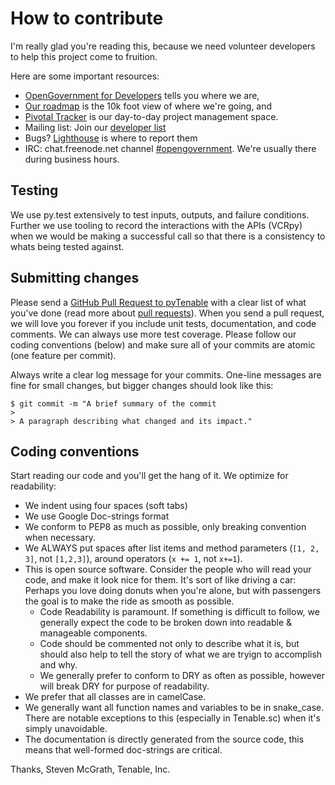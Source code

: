 # How to contribute

I'm really glad you're reading this, because we need volunteer developers to help this project come to fruition.

Here are some important resources:

  * [OpenGovernment for Developers](http://opengovernment.org/pages/developer) tells you where we are,
  * [Our roadmap](http://opengovernment.org/pages/wish-list) is the 10k foot view of where we're going, and
  * [Pivotal Tracker](http://pivotaltracker.com/projects/64842) is our day-to-day project management space.
  * Mailing list: Join our [developer list](http://groups.google.com/group/opengovernment/)
  * Bugs? [Lighthouse](https://participatorypolitics.lighthouseapp.com/projects/47665-opengovernment/overview) is where to report them
  * IRC: chat.freenode.net channel [#opengovernment](irc://chat.freenode.net/opengovernment). We're usually there during business hours.

## Testing

We use py.test extensively to test inputs, outputs, and failure conditions.  Further we use tooling to record the interactions with the APIs (VCRpy) when we would be making a successful call so that there is a consistency to whats being tested against.

## Submitting changes

Please send a [GitHub Pull Request to pyTenable](https://github.com/tenable/pyTenable/pull/new/master) with a clear list of what you've done (read more about [pull requests](http://help.github.com/pull-requests/)). When you send a pull request, we will love you forever if you include unit tests, documentation, and code comments.  We can always use more test coverage. Please follow our coding conventions (below) and make sure all of your commits are atomic (one feature per commit).

Always write a clear log message for your commits. One-line messages are fine for small changes, but bigger changes should look like this:

    $ git commit -m "A brief summary of the commit
    > 
    > A paragraph describing what changed and its impact."

## Coding conventions

Start reading our code and you'll get the hang of it. We optimize for readability:

  * We indent using four spaces (soft tabs)
  * We use Google Doc-strings format
  * We conform to PEP8 as much as possible, only breaking convention when necessary.
  * We ALWAYS put spaces after list items and method parameters (`[1, 2, 3]`, not `[1,2,3]`), around operators (`x += 1`, not `x+=1`).
  * This is open source software. Consider the people who will read your code, and make it look nice for them. It's sort of like driving a car: Perhaps you love doing donuts when you're alone, but with passengers the goal is to make the ride as smooth as possible.
    * Code Readability is paramount.  If something is difficult to follow, we generally expect the code to be broken down into readable & manageable components.
    * Code should be commented not only to describe what it is, but should also help to tell the story of what we are tryign to accomplish and why.
    * We generally prefer to conform to DRY as often as possible, however will break DRY for purpose of readability.
  * We prefer that all classes are in camelCase.
  * We generally want all function names and variables to be in snake_case.  There are notable exceptions to this (especially in Tenable.sc) when it's simply unavoidable.
  * The documentation is directly generated from the source code, this means that well-formed doc-strings are critical.

Thanks,
Steven McGrath, Tenable, Inc.